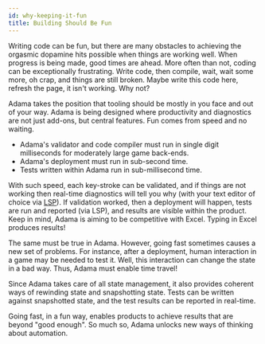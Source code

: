 ```yaml
---
id: why-keeping-it-fun
title: Building Should Be Fun
---
```


Writing code can be fun, but there are many obstacles to achieving the orgasmic dopamine hits possible when things are working well. When progress is being made, good times are ahead. More often than not, coding can be exceptionally frustrating. Write code, then compile, wait, wait some more, oh crap, and things are still broken. Maybe write this code here, refresh the page, it isn't working. Why not?

Adama takes the position that tooling should be mostly in you face and out of your way. Adama is being designed where productivity and diagnostics are not just add-ons, but central features. Fun comes from speed and no waiting.

* Adama's validator and code compiler must run in single digit milliseconds for moderately large game back-ends.
* Adama's deployment must run in sub-second time.
* Tests written within Adama run in sub-millisecond time.

With such speed, each key-stroke can be validated, and if things are not working then real-time diagnostics will tell you why (with your text editor of choice via [LSP](https://microsoft.github.io/language-server-protocol/)). If validation worked, then a deployment will happen, tests are run and reported (via LSP), and results are visible within the product. Keep in mind, Adama is aiming to be competitive with Excel. Typing in Excel produces results!

The same must be true in Adama. However, going fast sometimes causes a new set of problems. For instance, after a deployment, human interaction in a game may be needed to test it. Well, this interaction can change the state in a bad way. Thus, Adama must enable time travel!

Since Adama takes care of all state management, it also provides coherent ways of rewinding state and snapshotting state. Tests can be written against snapshotted state, and the test results can be reported in real-time.

Going fast, in a fun way, enables products to achieve results that are beyond "good enough". So much so, Adama unlocks new ways of thinking about automation.